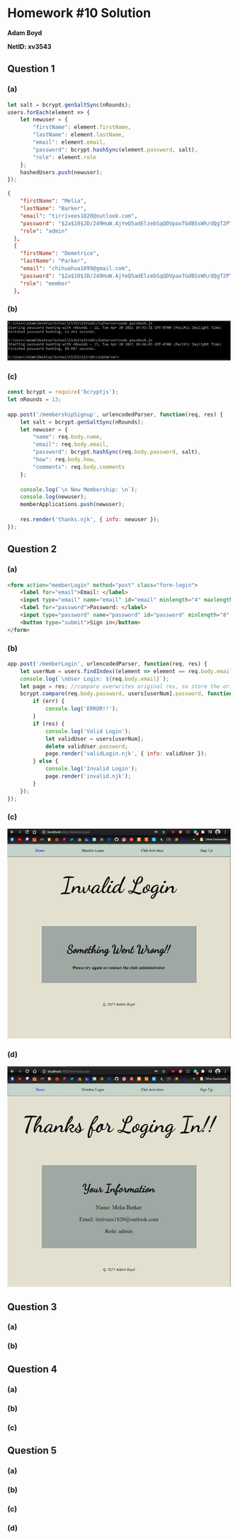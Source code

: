 # Homework #10 Solution

**Adam Boyd**

**NetID: xv3543**

## Question 1

### (a)

```javascript
let salt = bcrypt.genSaltSync(nRounds);
users.forEach(element => {
    let newuser = {
        "firstName": element.firstName,
        "lastName": element.lastName,
        "email": element.email,
        "password": bcrypt.hashSync(element.password, salt),
        "role": element.role
    };
    hashedUsers.push(newuser);
});
```

```JSON
{
    "firstName": "Melia",
    "lastName": "Barker",
    "email": "tirrivees1820@outlook.com",
    "password": "$2a$10$JD/249HuW.AjYeQ5adElzebSqQDVpaxTGdBSsWh/dQgT2PTr8SONi",
    "role": "admin"
  },
  {
    "firstName": "Demetrice",
    "lastName": "Parker",
    "email": "chihuahua1899@gmail.com",
    "password": "$2a$10$JD/249HuW.AjYeQ5adElzebSqQDVpaxTGdBSsWh/dQgT2PTr8SONi",
    "role": "member"
  },
```

### (b)

![Screenshot for Question 1b](/images/HW101b.JPG)

### (c)

```javascript
const bcrypt = require('bcryptjs');
let nRounds = 13;

app.post('/membershipSignup', urlencodedParser, function(req, res) {
    let salt = bcrypt.genSaltSync(nRounds);
    let newuser = {
        "name": req.body.name,
        "email": req.body.email,
        "password": bcrypt.hashSync(req.body.password, salt),
        "how": req.body.how,
        "comments": req.body.comments
    };

    console.log(`\n New Membership: \n`);
    console.log(newuser);
    memberApplications.push(newuser);

    res.render('thanks.njk', { info: newuser });
});
```

## Question 2

### (a)

```HTML
<form action="memberLogin" method="post" class="form-login">
    <label for="email">Email: </label>
    <input type="email" name="email" id="email" minlength="4" maxlength="32" required>
    <label for="password">Password: </label>
    <input type="password" name="password" id="password" minlength="8" maxlength="32" required>
    <button type="submit">Sign in</button>
</form>
```

### (b)

```javascript
app.post('/memberLogin', urlencodedParser, function(req, res) {
    let userNum = users.findIndex((element => element == req.body.email)) + 1;
    console.log(`\nUser Login: ${req.body.email}`);
    let page = res; //compare overwrites original res, so store the original for later
    bcrypt.compare(req.body.password, users[userNum].password, function(err, res) {
        if (err) {
            console.log('ERROR!!');
        }
        if (res) {
            console.log('Valid Login');
            let validUser = users[userNum];
            delete validUser.password;
            page.render('validLogin.njk', { info: validUser });
        } else {
            console.log('Invalid Login');
            page.render('invalid.njk');
        }
    });
});
```

### (c)

![Screenshot for question 2c](/images/HW102c.JPG)

### (d)

![Screenshot for question 2d](/images/HW102d.JPG)

## Question 3

### (a)

### (b)

## Question 4

### (a)

### (b)

### (c)

## Question 5

### (a)

### (b)

### (c)

### (d)
